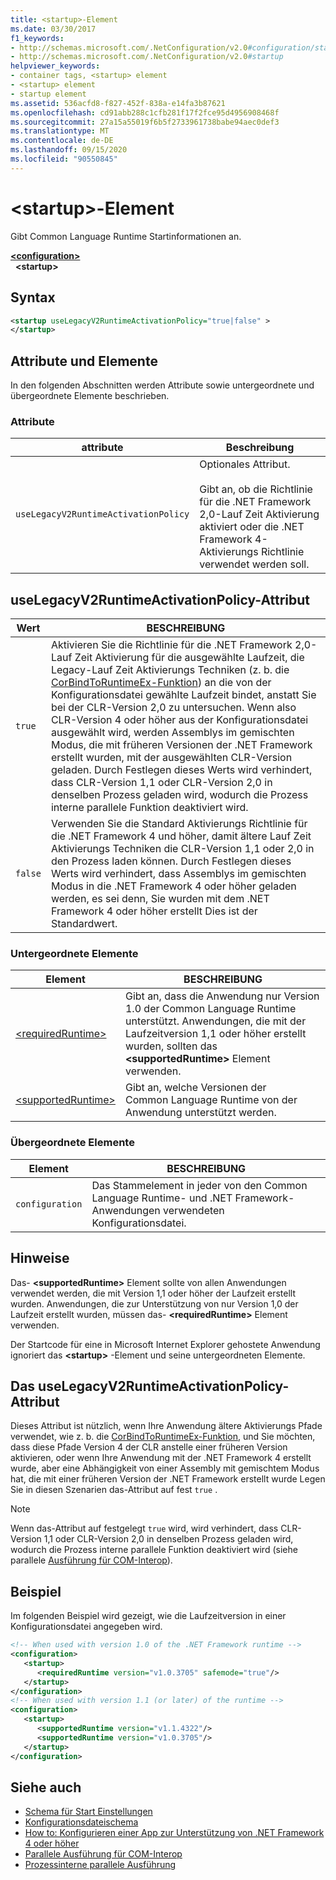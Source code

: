 ```yaml
---
title: <startup>-Element
ms.date: 03/30/2017
f1_keywords:
- http://schemas.microsoft.com/.NetConfiguration/v2.0#configuration/startup
- http://schemas.microsoft.com/.NetConfiguration/v2.0#startup
helpviewer_keywords:
- container tags, <startup> element
- <startup> element
- startup element
ms.assetid: 536acfd8-f827-452f-838a-e14fa3b87621
ms.openlocfilehash: cd91abb288c1cfb281f17f2fce95d4956908468f
ms.sourcegitcommit: 27a15a55019f6b5f2733961738babe94aec0def3
ms.translationtype: MT
ms.contentlocale: de-DE
ms.lasthandoff: 09/15/2020
ms.locfileid: "90550845"
---
```

# <a name="startup-element"></a>\<startup>-Element

Gibt Common Language Runtime Startinformationen an.

[**\<configuration>**](../configuration-element.md)  
&nbsp;&nbsp;**\<startup>**  

## <a name="syntax"></a>Syntax

```xml
<startup useLegacyV2RuntimeActivationPolicy="true|false" >
</startup>
```

## <a name="attributes-and-elements"></a>Attribute und Elemente

 In den folgenden Abschnitten werden Attribute sowie untergeordnete und übergeordnete Elemente beschrieben.

### <a name="attributes"></a>Attribute

|attribute|Beschreibung|
|---------------|-----------------|
|`useLegacyV2RuntimeActivationPolicy`|Optionales Attribut.<br /><br /> Gibt an, ob die Richtlinie für die .NET Framework 2,0-Lauf Zeit Aktivierung aktiviert oder die .NET Framework 4-Aktivierungs Richtlinie verwendet werden soll.|

## <a name="uselegacyv2runtimeactivationpolicy-attribute"></a>useLegacyV2RuntimeActivationPolicy-Attribut

|Wert|BESCHREIBUNG|
|-----------|-----------------|
|`true`|Aktivieren Sie die Richtlinie für die .NET Framework 2,0-Lauf Zeit Aktivierung für die ausgewählte Laufzeit, die Legacy-Lauf Zeit Aktivierungs Techniken (z. b. die [CorBindToRuntimeEx-Funktion](../../../unmanaged-api/hosting/corbindtoruntimeex-function.md)) an die von der Konfigurationsdatei gewählte Laufzeit bindet, anstatt Sie bei der CLR-Version 2,0 zu untersuchen. Wenn also CLR-Version 4 oder höher aus der Konfigurationsdatei ausgewählt wird, werden Assemblys im gemischten Modus, die mit früheren Versionen der .NET Framework erstellt wurden, mit der ausgewählten CLR-Version geladen. Durch Festlegen dieses Werts wird verhindert, dass CLR-Version 1,1 oder CLR-Version 2,0 in denselben Prozess geladen wird, wodurch die Prozess interne parallele Funktion deaktiviert wird.|
|`false`|Verwenden Sie die Standard Aktivierungs Richtlinie für die .NET Framework 4 und höher, damit ältere Lauf Zeit Aktivierungs Techniken die CLR-Version 1,1 oder 2,0 in den Prozess laden können. Durch Festlegen dieses Werts wird verhindert, dass Assemblys im gemischten Modus in die .NET Framework 4 oder höher geladen werden, es sei denn, Sie wurden mit dem .NET Framework 4 oder höher erstellt Dies ist der Standardwert.|

### <a name="child-elements"></a>Untergeordnete Elemente

|Element|BESCHREIBUNG|
|-------------|-----------------|
|[\<requiredRuntime>](requiredruntime-element.md)|Gibt an, dass die Anwendung nur Version 1.0 der Common Language Runtime unterstützt. Anwendungen, die mit der Laufzeitversion 1,1 oder höher erstellt wurden, sollten das **\<supportedRuntime>** Element verwenden.|
|[\<supportedRuntime>](supportedruntime-element.md)|Gibt an, welche Versionen der Common Language Runtime von der Anwendung unterstützt werden.|

### <a name="parent-elements"></a>Übergeordnete Elemente

|Element|BESCHREIBUNG|
|-------------|-----------------|
|`configuration`|Das Stammelement in jeder von den Common Language Runtime- und .NET Framework-Anwendungen verwendeten Konfigurationsdatei.|

## <a name="remarks"></a>Hinweise

 Das- **\<supportedRuntime>** Element sollte von allen Anwendungen verwendet werden, die mit Version 1,1 oder höher der Laufzeit erstellt wurden. Anwendungen, die zur Unterstützung von nur Version 1,0 der Laufzeit erstellt wurden, müssen das- **\<requiredRuntime>** Element verwenden.

 Der Startcode für eine in Microsoft Internet Explorer gehostete Anwendung ignoriert das **\<startup>** -Element und seine untergeordneten Elemente.

## <a name="the-uselegacyv2runtimeactivationpolicy-attribute"></a>Das useLegacyV2RuntimeActivationPolicy-Attribut

 Dieses Attribut ist nützlich, wenn Ihre Anwendung ältere Aktivierungs Pfade verwendet, wie z. b. die [CorBindToRuntimeEx-Funktion](../../../unmanaged-api/hosting/corbindtoruntimeex-function.md), und Sie möchten, dass diese Pfade Version 4 der CLR anstelle einer früheren Version aktivieren, oder wenn Ihre Anwendung mit der .NET Framework 4 erstellt wurde, aber eine Abhängigkeit von einer Assembly mit gemischtem Modus hat, die mit einer früheren Version der .NET Framework erstellt wurde Legen Sie in diesen Szenarien das-Attribut auf fest `true` .

> [!NOTE]
> Wenn das-Attribut auf festgelegt `true` wird, wird verhindert, dass CLR-Version 1,1 oder CLR-Version 2,0 in denselben Prozess geladen wird, wodurch die Prozess interne parallele Funktion deaktiviert wird (siehe parallele [Ausführung für COM-Interop](/previous-versions/dotnet/netframework-4.0/8t8td04t(v=vs.100))).

## <a name="example"></a>Beispiel

 Im folgenden Beispiel wird gezeigt, wie die Laufzeitversion in einer Konfigurationsdatei angegeben wird.

```xml
<!-- When used with version 1.0 of the .NET Framework runtime -->
<configuration>
   <startup>
      <requiredRuntime version="v1.0.3705" safemode="true"/>
   </startup>
</configuration>
<!-- When used with version 1.1 (or later) of the runtime -->
<configuration>
   <startup>
      <supportedRuntime version="v1.1.4322"/>
      <supportedRuntime version="v1.0.3705"/>
   </startup>
</configuration>
```

## <a name="see-also"></a>Siehe auch

- [Schema für Start Einstellungen](index.md)
- [Konfigurationsdateischema](../index.md)
- [How to: Konfigurieren einer App zur Unterstützung von .NET Framework 4 oder höher](../../../migration-guide/how-to-configure-an-app-to-support-net-framework-4-or-4-5.md)
- [Parallele Ausführung für COM-Interop](/previous-versions/dotnet/netframework-4.0/8t8td04t(v=vs.100))
- [Prozessinterne parallele Ausführung](../../../deployment/in-process-side-by-side-execution.md)
